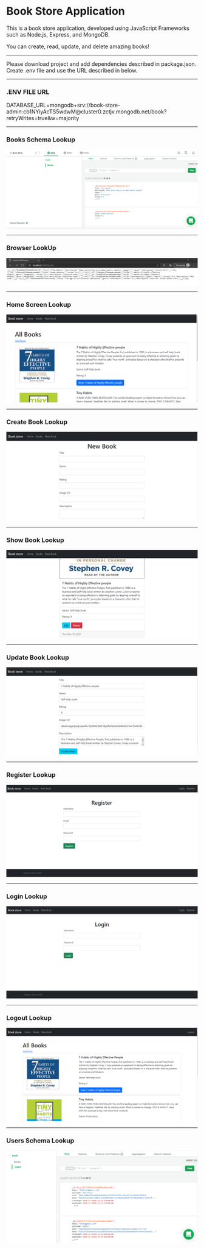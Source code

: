 <h1>Book Store Application</h1>

<p>This is a book store application, developed using JavaScript Frameworks such as Node.js, Express, and MongoDB.</p> 
<p>You can create, read, update, and delete amazing books!</p>

<hr> 
<p> Please download project and add dependencies described in package.json. Create .env file and use the URL described in below.</p>

<hr>
<h3>.ENV FILE URL</h3>
<p>DATABASE_URL=mongodb+srv://book-store-admin:cb1NYiyAcTS5wdwM@cluster0.zctjv.mongodb.net/book?retryWrites=true&w=majority</p>

<hr>
<h3>Books Schema Lookup</h3>
<kbd><p><img src="/assets/images/Database_Lookup.png"></p></kbd>

<hr>
<h3>Browser LookUp</h3>
<kbd><p><img src="/assets/images/Browser_Lookup.png"></p></kbd>

<hr>
<h3>Home Screen Lookup</h3>
<kbd><p><img src="/assets/images/Home_Screen_Lookup.png"></p></kbd>

<hr>
<h3>Create Book Lookup</h3>
<kbd><p><img src="/assets/images/Create_Book_Lookup.png"></p></kbd>

<hr>
<h3>Show Book Lookup</h3>
<kbd><p><img src="/assets/images/Show_Book_Lookup.png"></p></kbd>

<hr>
<h3>Update Book Lookup</h3>
<kbd><p><img src="/assets/images/Update_Book_Lookup.png"></p></kbd>

<hr>
<h3>Register Lookup</h3>
<kbd><p><img src="/assets/images/Register_Lookup.png"></p></kbd>

<hr>
<h3>Login Lookup</h3>
<kbd><p><img src="/assets/images/Login_Lookup.png"></p></kbd>

<hr>
<h3>Logout Lookup</h3>
<kbd><p><img src="/assets/images/Logout_Lookup.png"></p></kbd>

<hr>
<h3>Users Schema Lookup</h3>
<kbd><p><img src="/assets/images/Users_Database_Lookup.png"></p></kbd>